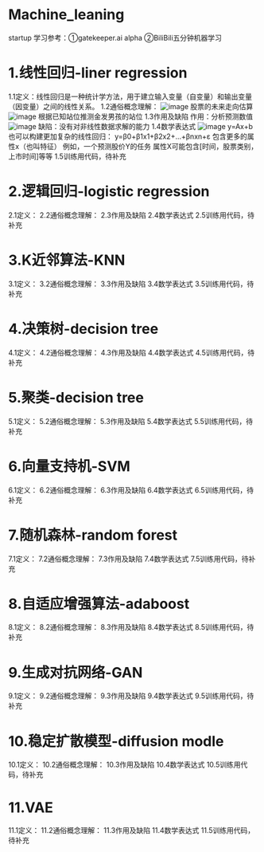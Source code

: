 # Machine_leaning
startup
学习参考：①gatekeeper.ai alpha  ②BiliBili五分钟机器学习

# 1.线性回归-liner regression
1.1定义：线性回归是一种统计学方法，用于建立输入变量（自变量）和输出变量（因变量）之间的线性关系。
1.2通俗概念理解：
![image](https://github.com/catto123455/Machine_leaning/assets/140484656/107f3170-98fd-4fb8-b24e-7a1c76643eec)
股票的未来走向估算
![image](https://github.com/catto123455/Machine_leaning/assets/140484656/72088859-1f30-494b-b4a2-74a88582af90)
根据已知站位推测金发男孩的站位
1.3作用及缺陷
作用：分析预测数值
![image](https://github.com/catto123455/Machine_leaning/assets/140484656/7623e59e-ef77-430b-a1f2-a2e7822006b6)
缺陷：没有对非线性数据求解的能力
1.4数学表达式
![image](https://github.com/catto123455/Machine_leaning/assets/140484656/a6541224-bb93-4494-ba43-2dde4e6390ed)
y=Ax+b
也可以构建更加复杂的线性回归：
y=β0+β1x1+β2x2+...+βnxn+ε
包含更多的属性x（也叫特征）
例如，一个预测股价Y的任务
属性X可能包含[时间，股票类别，上市时间]等等
1.5训练用代码，待补充
# 2.逻辑回归-logistic regression
2.1定义：
2.2通俗概念理解：
2.3作用及缺陷
2.4数学表达式
2.5训练用代码，待补充
# 3.K近邻算法-KNN
3.1定义：
3.2通俗概念理解：
3.3作用及缺陷
3.4数学表达式
3.5训练用代码，待补充
# 4.决策树-decision tree
4.1定义：
4.2通俗概念理解：
4.3作用及缺陷
4.4数学表达式
4.5训练用代码，待补充
# 5.聚类-decision tree
5.1定义：
5.2通俗概念理解：
5.3作用及缺陷
5.4数学表达式
5.5训练用代码，待补充
# 6.向量支持机-SVM
6.1定义：
6.2通俗概念理解：
6.3作用及缺陷
6.4数学表达式
6.5训练用代码，待补充
# 7.随机森林-random forest
7.1定义：
7.2通俗概念理解：
7.3作用及缺陷
7.4数学表达式
7.5训练用代码，待补充
# 8.自适应增强算法-adaboost
8.1定义：
8.2通俗概念理解：
8.3作用及缺陷
8.4数学表达式
8.5训练用代码，待补充
# 9.生成对抗网络-GAN
9.1定义：
9.2通俗概念理解：
9.3作用及缺陷
9.4数学表达式
9.5训练用代码，待补充
# 10.稳定扩散模型-diffusion modle
10.1定义：
10.2通俗概念理解：
10.3作用及缺陷
10.4数学表达式
10.5训练用代码，待补充
# 11.VAE
11.1定义：
11.2通俗概念理解：
11.3作用及缺陷
11.4数学表达式
11.5训练用代码，待补充
